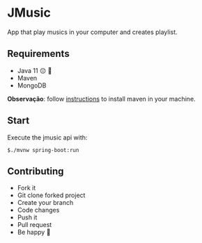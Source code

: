 # JMusic

App that play musics in your computer and creates playlist.

## Requirements

- Java 11 :pensive: :clown_face:
- Maven
- MongoDB

**Observação**: follow [instructions](https://maven.apache.org/install.html) to install maven in your machine.

## Start

Execute the jmusic api with:

```shell script
$./mvnw spring-boot:run
```

## Contributing

- Fork it
- Git clone forked project
- Create your branch
- Code changes
- Push it
- Pull request
- Be happy :tada:
